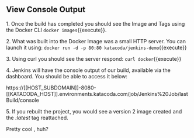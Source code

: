 ## View Console Output

1\. Once the build has completed you should see the Image and Tags using the Docker CLI `docker images`{{execute}}.

2\. What was built into the Docker Image was a small HTTP server. You can launch it using:
`docker run -d -p 80:80 katacoda/jenkins-demo`{{execute}}

3\. Using curl you should see the server respond:
`curl docker`{{execute}}

4\. Jenkins will have the console output of our build, available via the dashboard. You should be able to access it below:

https://[[HOST_SUBDOMAIN]]-8080-[[KATACODA_HOST]].environments.katacoda.com/job/Jenkins%20Job/lastBuild/console

5\. If you rebuilt the project, you would see a version 2 image created and the _:latest_ tag reattached.

Pretty cool , huh?

